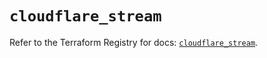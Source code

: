 # `cloudflare_stream`

Refer to the Terraform Registry for docs: [`cloudflare_stream`](https://registry.terraform.io/providers/cloudflare/cloudflare/5.10.1/docs/resources/stream).
